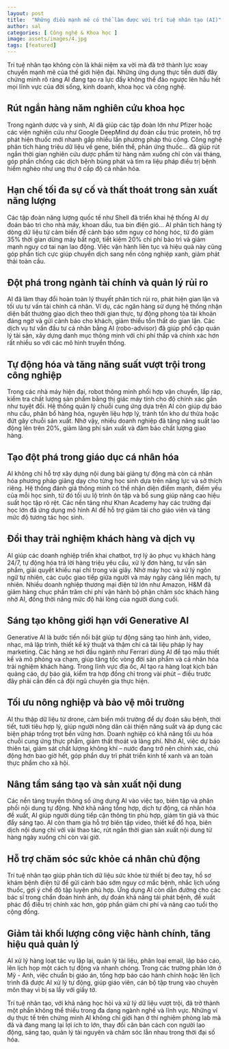 ```yaml
---
layout: post
title:  "Những điều mạnh mẽ có thể làm được với trí tuệ nhân tạo (AI)"
author: sal
categories: [ Công nghệ & Khoa học ]
image: assets/images/4.jpg
tags: [featured]
---
```

Trí tuệ nhân tạo không còn là khái niệm xa vời mà đã trở thành lực xoay chuyển mạnh mẽ của thế giới hiện đại. Những ứng dụng thực tiễn dưới đây chứng minh rõ ràng AI đang tạo ra lực đẩy không thể đảo ngược lên hầu hết mọi lĩnh vực của đời sống, kinh doanh, khoa học và công nghệ.

## Rút ngắn hàng năm nghiên cứu khoa học

Trong ngành dược và y sinh, AI đã giúp các tập đoàn lớn như Pfizer hoặc các viện nghiên cứu như Google DeepMind dự đoán cấu trúc protein, hỗ trợ phát hiện thuốc mới nhanh gấp nhiều lần phương pháp thủ công. Công nghệ phân tích hàng triệu dữ liệu về gene, biến thể, phản ứng thuốc… đã giúp rút ngắn thời gian nghiên cứu dược phẩm từ hàng năm xuống chỉ còn vài tháng, góp phần chống các dịch bệnh bùng phát và tìm ra liệu pháp điều trị bệnh hiểm nghèo như ung thư ở cấp độ cá nhân hóa.

## Hạn chế tối đa sự cố và thất thoát trong sản xuất năng lượng

Các tập đoàn năng lượng quốc tế như Shell đã triển khai hệ thống AI dự đoán bảo trì cho nhà máy, khoan dầu, tua bin điện gió… AI phân tích hàng tỷ dòng dữ liệu từ cảm biến để cảnh báo sớm nguy cơ hỏng hóc, từ đó giảm 35% thời gian dừng máy bất ngờ, tiết kiệm 20% chi phí bảo trì và giảm mạnh nguy cơ tai nạn lao động. Việc vận hành liên tục và hiệu quả này cũng góp phần tích cực giúp chuyển dịch sang nền công nghiệp xanh, giảm phát thải toàn cầu.

## Đột phá trong ngành tài chính và quản lý rủi ro

AI đã làm thay đổi hoàn toàn lý thuyết phân tích rủi ro, phát hiện gian lận và tối ưu tư vấn tài chính cá nhân. Ví dụ, các ngân hàng sử dụng hệ thống nhận diện bất thường giao dịch theo thời gian thực, tự động phong tỏa tài khoản đáng ngờ và gửi cảnh báo cho khách, giảm thiểu tổn thất do gian lận. Các dịch vụ tư vấn đầu tư cá nhân bằng AI (robo-advisor) đã giúp phổ cập quản lý tài sản, xây dựng danh mục thông minh với chi phí thấp và chính xác hơn rất nhiều so với các mô hình truyền thống.

## Tự động hóa và tăng năng suất vượt trội trong công nghiệp

Trong các nhà máy hiện đại, robot thông minh phối hợp vận chuyển, lắp ráp, kiểm tra chất lượng sản phẩm bằng thị giác máy tính cho độ chính xác gần như tuyệt đối. Hệ thống quản lý chuỗi cung ứng dựa trên AI còn giúp dự báo nhu cầu, phân bổ hàng hóa, nguyên liệu hợp lý, tránh tồn kho dư thừa hoặc đứt gãy chuỗi sản xuất. Nhờ vậy, nhiều doanh nghiệp đã tăng năng suất lao động lên trên 20%, giảm lãng phí sản xuất và đảm bảo chất lượng giao hàng.

## Tạo đột phá trong giáo dục cá nhân hóa

AI không chỉ hỗ trợ xây dựng nội dung bài giảng tự động mà còn cá nhân hóa phương pháp giảng dạy cho từng học sinh dựa trên năng lực và sở thích riêng. Hệ thống đánh giá thông minh có thể nhận diện điểm mạnh, điểm yếu của mỗi học sinh, từ đó tối ưu lộ trình ôn tập và bổ sung giúp nâng cao hiệu suất học tập rõ rệt. Các nền tảng như Khan Academy hay các trường đại học lớn đã ứng dụng mô hình AI để hỗ trợ giảm tải cho giáo viên và tăng mức độ tương tác học sinh.

## Đổi thay trải nghiệm khách hàng và dịch vụ

AI giúp các doanh nghiệp triển khai chatbot, trợ lý ảo phục vụ khách hàng 24/7, tự động hóa trả lời hàng triệu yêu cầu, xử lý đơn hàng, tư vấn sản phẩm, giải quyết khiếu nại chỉ trong vài giây. Nhờ máy học và xử lý ngôn ngữ tự nhiên, các cuộc giao tiếp giữa người và máy ngày càng liền mạch, tự nhiên. Nhiều doanh nghiệp thương mại điện tử lớn như Amazon, H&M đã giảm hàng chục phần trăm chi phí vận hành bộ phận chăm sóc khách hàng nhờ AI, đồng thời nâng mức độ hài lòng của người dùng cuối.

## Sáng tạo không giới hạn với Generative AI

Generative AI là bước tiến nổi bật giúp tự động sáng tạo hình ảnh, video, nhạc, mã lập trình, thiết kế kỹ thuật và thậm chí cả tài liệu pháp lý hay marketing. Các hãng xe hơi đầu ngành như Ferrari dùng AI để tạo mẫu thiết kế và mô phỏng va chạm, giúp tăng tốc vòng đời sản phẩm và cá nhân hóa trải nghiệm khách hàng. Trong lĩnh vực địa ốc, AI tạo ra hàng loạt kịch bản quảng cáo, dự báo giá, kiểm tra hợp đồng chỉ trong vài phút – điều trước đây phải cần đến cả đội ngũ chuyên gia thực hiện.

## Tối ưu nông nghiệp và bảo vệ môi trường

AI thu thập dữ liệu từ drone, cảm biến môi trường để dự đoán sâu bệnh, thời tiết, tưới tiêu hợp lý, giúp người nông dân cải thiện năng suất và áp dụng các biện pháp trồng trọt bền vững hơn. Doanh nghiệp có khả năng tối ưu hóa chuỗi cung ứng thực phẩm, giảm thất thoát và lãng phí. Nhờ AI, việc dự báo thiên tai, giám sát chất lượng không khí – nước đang trở nên chính xác, chủ động hơn bao giờ hết, góp phần duy trì phát triển kinh tế xanh và an toàn thực phẩm cho xã hội.

## Nâng tầm sáng tạo và sản xuất nội dung

Các nền tảng truyền thông số ứng dụng AI vào việc tạo, biên tập và phân phối nội dung tự động. Nhờ khả năng tổng hợp, dịch tự động, cá nhân hóa đề xuất, AI giúp người dùng tiếp cận thông tin phù hợp, giảm tin giả và thúc đẩy sáng tạo. AI còn tham gia hỗ trợ biên tập video, thiết kế đồ họa, biên dịch nội dung chỉ với vài thao tác, rút ngắn thời gian sản xuất nội dung từ hàng ngày xuống chỉ còn vài giờ.

## Hỗ trợ chăm sóc sức khỏe cá nhân chủ động

Trí tuệ nhân tạo giúp phân tích dữ liệu sức khỏe từ thiết bị đeo tay, hồ sơ khám bệnh điện tử để gửi cảnh báo sớm nguy cơ mắc bệnh, nhắc lịch uống thuốc, gợi ý chế độ tập luyện phù hợp. Ứng dụng AI còn dẫn đường cho các bác sĩ trong chẩn đoán hình ảnh, dự đoán khả năng tái phát bệnh, đề xuất phác đồ điều trị chính xác hơn, góp phần giảm chi phí và nâng cao tuổi thọ cộng đồng.

## Giảm tải khối lượng công việc hành chính, tăng hiệu quả quản lý

AI xử lý hàng loạt tác vụ lặp lại, quản lý tài liệu, phân loại email, lập báo cáo, lên lịch họp một cách tự động và nhanh chóng. Trong các trường phân lớn ở Mỹ - Anh, việc chuẩn bị giáo án, tổng hợp báo cáo hành chính hoặc lên lịch trình đã được AI xử lý tự động, giúp giáo viên, cán bộ tập trung vào chuyên môn thay vì bị sa lầy với giấy tờ.

Trí tuệ nhân tạo, với khả năng học hỏi và xử lý dữ liệu vượt trội, đã trở thành một phần không thể thiếu trong đa dạng ngành nghề và lĩnh vực. Những ví dụ thực tế trên chứng minh AI không chỉ giới hạn ở thí nghiệm phòng lab mà đã và đang mang lại lợi ích to lớn, thay đổi căn bản cách con người lao động, sáng tạo, quản lý tài nguyên và chăm sóc lẫn nhau trong thời đại số hóa.
